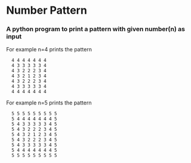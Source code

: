 # Number Pattern
### A python program to print a pattern with given number(n) as input

For example n=4 prints the pattern
```
  4 4 4 4 4 4 4
  4 3 3 3 3 3 4
  4 3 2 2 2 3 4
  4 3 2 1 2 3 4
  4 3 2 2 2 3 4
  4 3 3 3 3 3 4
  4 4 4 4 4 4 4
```

For example n=5 prints the pattern
```
  5 5 5 5 5 5 5 5 5
  5 4 4 4 4 4 4 4 5
  5 4 3 3 3 3 3 4 5
  5 4 3 2 2 2 3 4 5 
  5 4 3 2 1 2 3 4 5
  5 4 3 2 2 2 3 4 5
  5 4 3 3 3 3 3 4 5
  5 4 4 4 4 4 4 4 5
  5 5 5 5 5 5 5 5 5
```
